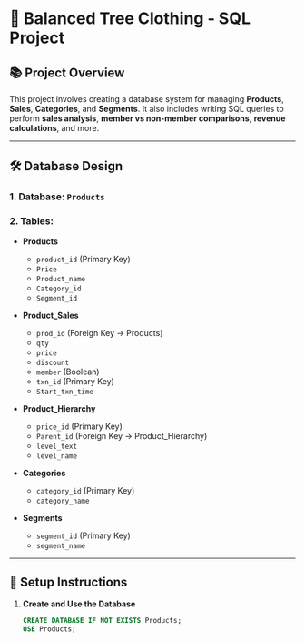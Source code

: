 # 🛒 Balanced Tree Clothing - SQL Project

## 📚 Project Overview
This project involves creating a database system for managing **Products**, **Sales**, **Categories**, and **Segments**. It also includes writing SQL queries to perform **sales analysis**, **member vs non-member comparisons**, **revenue calculations**, and more.

---

## 🛠️ Database Design

### 1. Database: `Products`

### 2. Tables:

- **Products**
  - `product_id` (Primary Key)
  - `Price`
  - `Product_name`
  - `Category_id`
  - `Segment_id`

- **Product_Sales**
  - `prod_id` (Foreign Key → Products)
  - `qty`
  - `price`
  - `discount`
  - `member` (Boolean)
  - `txn_id` (Primary Key)
  - `Start_txn_time`

- **Product_Hierarchy**
  - `price_id` (Primary Key)
  - `Parent_id` (Foreign Key → Product_Hierarchy)
  - `level_text`
  - `level_name`

- **Categories**
  - `category_id` (Primary Key)
  - `category_name`

- **Segments**
  - `segment_id` (Primary Key)
  - `segment_name`

---

## 💾 Setup Instructions

1. **Create and Use the Database**
   ```sql
   CREATE DATABASE IF NOT EXISTS Products;
   USE Products;
